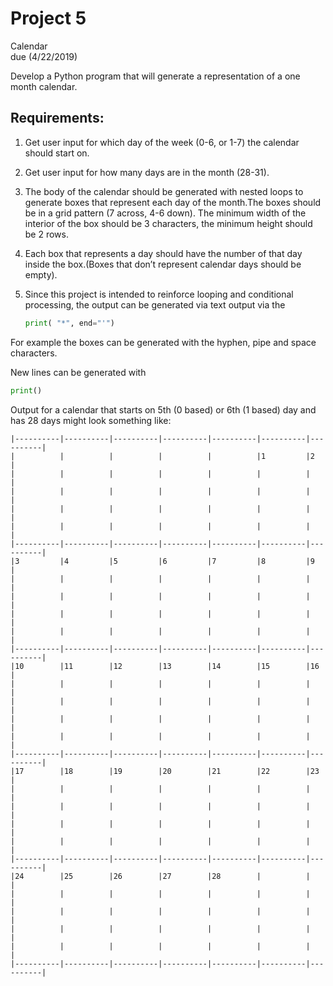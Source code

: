 # Project 5

Calendar\
due (4/22/2019)

Develop a Python program that will generate a representation of a one month calendar.

## Requirements:

1. Get user input for which day of the week (0-6, or 1-7) the
   calendar should start on.

2. Get user input for how many days are in the month (28-31).

3. The body of the calendar should be generated with nested loops to
   generate boxes that represent each day of the month.The boxes should be in
   a grid pattern (7 across, 4-6 down). The minimum width of the interior of
   the box should be 3 characters, the minimum height should be 2 rows.

4. Each box that represents a day should have the number of that day inside the box.(Boxes that don’t represent calendar days should be empty).

5. Since this project is intended to reinforce looping and conditional processing,
   the output can be generated via text output via the

   ```py
   print( "*", end="'")
   ```

For example the boxes can be generated with the hyphen, pipe and space characters.

New lines can be generated with

```py
print()
```

Output for a calendar that starts on 5th (0 based) or 6th (1 based) day and has 28 days might look something like:

```
|----------|----------|----------|----------|----------|----------|----------|
|          |          |          |          |          |1         |2         |
|          |          |          |          |          |          |          |
|          |          |          |          |          |          |          |
|          |          |          |          |          |          |          |
|          |          |          |          |          |          |          |
|----------|----------|----------|----------|----------|----------|----------|
|3         |4         |5         |6         |7         |8         |9         |
|          |          |          |          |          |          |          |
|          |          |          |          |          |          |          |
|          |          |          |          |          |          |          |
|          |          |          |          |          |          |          |
|----------|----------|----------|----------|----------|----------|----------|
|10        |11        |12        |13        |14        |15        |16        |
|          |          |          |          |          |          |          |
|          |          |          |          |          |          |          |
|          |          |          |          |          |          |          |
|          |          |          |          |          |          |          |
|----------|----------|----------|----------|----------|----------|----------|
|17        |18        |19        |20        |21        |22        |23        |
|          |          |          |          |          |          |          |
|          |          |          |          |          |          |          |
|          |          |          |          |          |          |          |
|          |          |          |          |          |          |          |
|----------|----------|----------|----------|----------|----------|----------|
|24        |25        |26        |27        |28        |          |          |
|          |          |          |          |          |          |          |
|          |          |          |          |          |          |          |
|          |          |          |          |          |          |          |
|          |          |          |          |          |          |          |
|----------|----------|----------|----------|----------|----------|----------|

```
